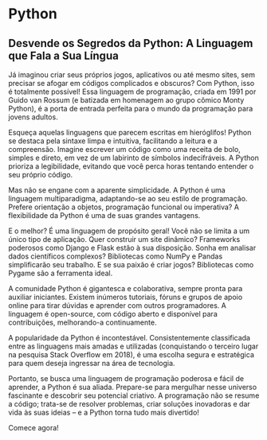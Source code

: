 # Python

## Desvende os Segredos da Python: A Linguagem que Fala a Sua Língua

Já imaginou criar seus próprios jogos, aplicativos ou até mesmo sites, sem precisar se afogar em códigos complicados e obscuros? Com Python, isso é totalmente possível! Essa linguagem de programação, criada em 1991 por Guido van Rossum (e batizada em homenagem ao grupo cômico Monty Python), é a porta de entrada perfeita para o mundo da programação para jovens adultos.

Esqueça aquelas linguagens que parecem escritas em hieróglifos! Python se destaca pela sintaxe limpa e intuitiva,  facilitando a leitura e a compreensão. Imagine escrever um código como uma receita de bolo, simples e direto, em vez de um labirinto de símbolos indecifráveis.  A Python prioriza a legibilidade, evitando que você perca horas tentando entender o seu próprio código.

Mas não se engane com a aparente simplicidade.  A Python é uma linguagem multiparadigma, adaptando-se ao seu estilo de programação.  Prefere orientação a objetos, programação funcional ou imperativa?  A flexibilidade da Python é uma de suas grandes vantagens.

E o melhor? É uma linguagem de propósito geral!  Você não se limita a um único tipo de aplicação. Quer construir um site dinâmico? Frameworks poderosos como Django e Flask estão à sua disposição.  Sonha em analisar dados científicos complexos? Bibliotecas como NumPy e Pandas simplificarão seu trabalho.  E se sua paixão é criar jogos?  Bibliotecas como Pygame são a ferramenta ideal.

A comunidade Python é gigantesca e colaborativa, sempre pronta para auxiliar iniciantes.  Existem inúmeros tutoriais, fóruns e grupos de apoio online para tirar dúvidas e aprender com outros programadores.  A linguagem é open-source, com código aberto e disponível para contribuições, melhorando-a continuamente.

A popularidade da Python é incontestável. Consistentemente classificada entre as linguagens mais amadas e utilizadas (conquistando o terceiro lugar na pesquisa Stack Overflow em 2018), é uma escolha segura e estratégica para quem deseja ingressar na área de tecnologia.

Portanto, se busca uma linguagem de programação poderosa e fácil de aprender, a Python é sua aliada. Prepare-se para mergulhar nesse universo fascinante e descobrir seu potencial criativo. A programação não se resume a código; trata-se de resolver problemas, criar soluções inovadoras e dar vida às suas ideias – e a Python torna tudo mais divertido!

Comece agora!